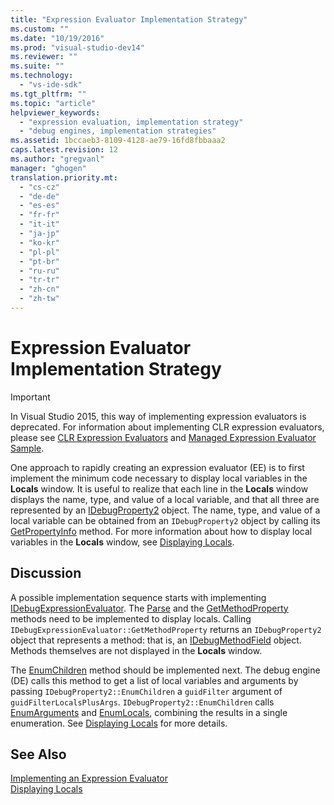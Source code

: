 ```yaml
---
title: "Expression Evaluator Implementation Strategy"
ms.custom: ""
ms.date: "10/19/2016"
ms.prod: "visual-studio-dev14"
ms.reviewer: ""
ms.suite: ""
ms.technology: 
  - "vs-ide-sdk"
ms.tgt_pltfrm: ""
ms.topic: "article"
helpviewer_keywords: 
  - "expression evaluation, implementation strategy"
  - "debug engines, implementation strategies"
ms.assetid: 1bccaeb3-8109-4128-ae79-16fd8fbbaaa2
caps.latest.revision: 12
ms.author: "gregvanl"
manager: "ghogen"
translation.priority.mt: 
  - "cs-cz"
  - "de-de"
  - "es-es"
  - "fr-fr"
  - "it-it"
  - "ja-jp"
  - "ko-kr"
  - "pl-pl"
  - "pt-br"
  - "ru-ru"
  - "tr-tr"
  - "zh-cn"
  - "zh-tw"
---
```

# Expression Evaluator Implementation Strategy
> [!IMPORTANT]
>  In Visual Studio 2015, this way of implementing expression evaluators is deprecated. For information about implementing CLR expression evaluators, please see [CLR Expression Evaluators](https://github.com/Microsoft/ConcordExtensibilitySamples/wiki/CLR-Expression-Evaluators) and [Managed Expression Evaluator Sample](https://github.com/Microsoft/ConcordExtensibilitySamples/wiki/Managed-Expression-Evaluator-Sample).  
  
 One approach to rapidly creating an expression evaluator (EE) is to first implement the minimum code necessary to display local variables in the **Locals** window. It is useful to realize that each line in the **Locals** window displays the name, type, and value of a local variable, and that all three are represented by an [IDebugProperty2](../extensibility-debugger-reference/idebugproperty2.md) object. The name, type, and value of a local variable can be obtained from an `IDebugProperty2` object by calling its [GetPropertyInfo](../extensibility-debugger-reference/idebugproperty2--getpropertyinfo.md) method. For more information about how to display local variables in the **Locals** window, see [Displaying Locals](../extensibility-debugger/displaying-locals.md).  
  
## Discussion  
 A possible implementation sequence starts with implementing [IDebugExpressionEvaluator](../extensibility-debugger-reference/idebugexpressionevaluator.md). The [Parse](../extensibility-debugger-reference/idebugexpressionevaluator--parse.md) and the [GetMethodProperty](../extensibility-debugger-reference/idebugexpressionevaluator--getmethodproperty.md) methods need to be implemented to display locals. Calling `IDebugExpressionEvaluator::GetMethodProperty` returns an `IDebugProperty2` object that represents a method: that is, an [IDebugMethodField](../extensibility-debugger-reference/idebugmethodfield.md) object. Methods themselves are not displayed in the **Locals** window.  
  
 The [EnumChildren](../extensibility-debugger-reference/idebugproperty2--enumchildren.md) method should be implemented next. The debug engine (DE) calls this method to get a list of local variables and arguments by passing `IDebugProperty2::EnumChildren` a `guidFilter` argument of `guidFilterLocalsPlusArgs`. `IDebugProperty2::EnumChildren` calls [EnumArguments](../extensibility-debugger-reference/idebugmethodfield--enumarguments.md) and [EnumLocals](../extensibility-debugger-reference/idebugmethodfield--enumlocals.md), combining the results in a single enumeration. See [Displaying Locals](../extensibility-debugger/displaying-locals.md) for more details.  
  
## See Also  
 [Implementing an Expression Evaluator](../extensibility-debugger/implementing-an-expression-evaluator.md)   
 [Displaying Locals](../extensibility-debugger/displaying-locals.md)